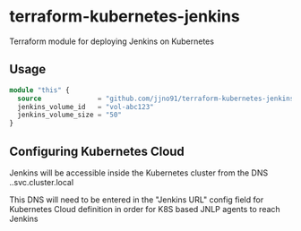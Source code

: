 # terraform-kubernetes-jenkins

Terraform module for deploying Jenkins on Kubernetes

## Usage

```terraform
module "this" {
  source              = "github.com/jjno91/terraform-kubernetes-jenkins?ref=master"
  jenkins_volume_id   = "vol-abc123"
  jenkins_volume_size = "50"
}
```

## Configuring Kubernetes Cloud

Jenkins will be accessible inside the Kubernetes cluster from the DNS <identifier>.<identifier>.svc.cluster.local

This DNS will need to be entered in the "Jenkins URL" config field for Kubernetes Cloud definition in order for K8S based JNLP agents to reach Jenkins
